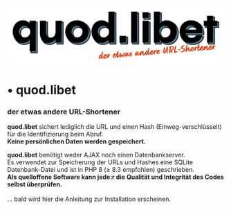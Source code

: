 ![](media/quod.libet.svg)
# • quod.libet
### der etwas andere URL-Shortener


**quod.libet** sichert lediglich die URL und einen Hash (Einweg-verschlüsselt) für die Identifizierung beim Abruf.<br>**Keine persönlichen Daten werden gespeichert.**

**quod.libet** benötigt weder AJAX noch einen Datenbankserver.<br>
Es verwendet zur Speicherung der URLs und Hashes eine SQLite Datenbank-Datei und ist in PHP 8 (≥ 8.3 empfohlen) geschrieben.<br>
**Als quelloffene Software kann jede:r die Qualität und Integrität des Codes selbst überprüfen.**<br><br>
… bald wird hier die Anleitung zur Installation erscheinen.
